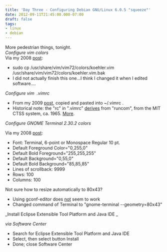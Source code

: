 ```yaml
---
title: 'Day Three - Configuring Debian GNU/Linux 6.0.5 "squeeze"'
date: 2012-09-11T21:45:00.000-07:00
draft: false
tags: 
- linux
- debian
---
```


More pedestrian things, tonight.  
_Configure vim colors_  
Via my 2008 [post](http://schultkl.blogspot.com/2008/03/vim-color-schemes.html):  

*   sudo cp /usr/share/vim/vim72/colors/koehler.vim /usr/share/vim/vim72/colors/koehler.vim.bak
*   I did not actually finish this one...I think I changed it when I edited software....

_Configure vim  .vimrc_

*   From my 2009 [post](http://schultkl.blogspot.com/2009/03/vimrc.html), copied and pasted into ~/.vimrc .
*   Historical note: the "rc" in ".vimrc" [derives](http://superuser.com/questions/144339/sayvimrcor-screenrc-what-does-the-rc-mean) from "runcom", from the MIT CTSS system, ca. 1965. [More](http://www.faqs.org/faqs/unix-faq/faq/part1/section-3.html).

_Configure GNOME Terminal 2.30.2 colors_

Via my 2008 [post](http://schultkl.blogspot.com/2008/01/putty-settings.html):

*   Font: Terminal, 6-point or Monospace Regular 10 pt.
*   Default Foreground Color="0,255,0"
*   Default Bold Foreground="255,255,255"
*   Default Background="0,55,0"
*   Default Bold Background="85,85,85"
*   Lines of scrollback: 9999
*   Rows: 100
*   Columns: 100

Not sure how to resize automatically to 80x43?

*   Using gconf-editor does [not](http://ubuntuforums.org/showpost.php?s=7135b252713fdc284836990e607b7154&p=7690034&postcount=5) seem to work
*   Changed command of Terminal to "gnome-terminal --geometry=80x43"

_Install Eclipse Extensible Tool Platform and Java IDE _  

_via Software Center_

*   Search for Eclipse Extensible Tool Platform and Java IDE
*   Select, then select button Install
*   Done; close Software Center